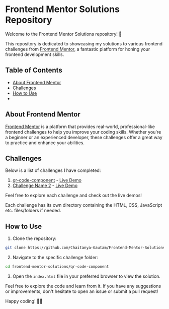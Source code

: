 # Frontend Mentor Solutions Repository

Welcome to the Frontend Mentor Solutions repository! 🚀

This repository is dedicated to showcasing my solutions to various frontend challenges from [Frontend Mentor](https://www.frontendmentor.io/), a fantastic platform for honing your frontend development skills.

## Table of Contents

- [About Frontend Mentor](#about-frontend-mentor)
- [Challenges](#challenges)
- [How to Use](#how-to-use)
- 

## About Frontend Mentor

[Frontend Mentor](https://www.frontendmentor.io/) is a platform that provides real-world, professional-like frontend challenges to help you improve your coding skills. Whether you're a beginner or an experienced developer, these challenges offer a great way to practice and enhance your abilities.

## Challenges

Below is a list of challenges I have completed:

1. [qr-code-component](#) - [Live Demo](#)
2. [Challenge Name 2](#) - [Live Demo](#)

Feel free to explore each challenge and check out the live demos!


Each challenge has its own directory containing the HTML, CSS, JavaScript etc. files/folders if needed.

## How to Use

1. Clone the repository:

```bash
git clone https://github.com/Chaitanya-Gautam/Frontend-Mentor-Solutions/tree/main
```

2. Navigate to the specific challenge folder:

```bash
cd frontend-mentor-solutions/qr-code-component
```

3. Open the `index.html` file in your preferred browser to view the solution.

Feel free to explore the code and learn from it. If you have any suggestions or improvements, don't hesitate to open an issue or submit a pull request!



Happy coding! 🚀✨
